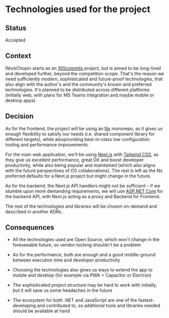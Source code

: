 # Technologies used for the project

## Status

Accepted

## Context

WorkChopin starts as an [100commits](https://100commitow.pl) project, but is aimed to be long-lived and developed further,
beyond the competition scope. That's the reason we need sufficiently modern, sophisticated and future-proof technologies,
that also align with the author's and the community's known and preferred technologies. It's planned to be distributed
across different platforms (initially web, with plans for MS Teams integration and maybe mobile or desktop apps).

## Decision

As for the frontend, the project will be using an [Nx](https://nx.dev) monorepo, as it gives us enough flexibility to satisfy
our needs (i.e. shared component library for different targets), while alsoproviding best-in-class low configuration
tooling and performance improvements.

For the main web application, we'll be using [Next.js](https://nextjs.org) with [Tailwind CSS](https://tailwindcss.com),
as they give us excellent performance, great DX and boost developer productivity, while also being popular and maintained
(which also aligns with the future perspectives of OS collaborations). The rest is left as the Nx preferred defaults
for a Next.js project but might change in the future.

As for the backend, the Next.js API handlers might not be sufficient - if we stumble upon more demanding requirements, we will use
[ASP.NET Core](https://dotnet.microsoft.com/en-us/apps/aspnet) for the backend API, with Next.js acting as a proxy and Backend for Frontend.

The rest of the technologies and libraries will be chosen on-demand and described in another ADRs.

## Consequences

- All the technologies used are Open Source, which won't change in the foreseeable future, so vendor-locking shouldn't be a problem

- As for the performance, both are enough and a good middle-ground between execution time and developer productivity

- Choosing the technologies also gives us ways to extend the app to mobile and desktop (for example via PWA + Capacitor or Electron)

- The sophisticated project structure may be hard to work with initially, but it will save us some headaches in the future

- The ecosystem for both .NET and JavaScript are one of the fastest-developing and contributed to, so additional tools and libraries
  needed should be available at hand
